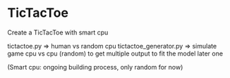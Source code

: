 # TicTacToe
Create a TicTacToe with smart cpu

tictactoe.py => human vs random cpu
tictactoe_generator.py => simulate game cpu vs cpu (random) to get multiple output to fit the model later one

(Smart cpu: ongoing building process, only random for now)
